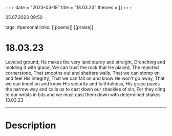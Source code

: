 +++
date = "2023-03-18"
title = "18.03.23"
themes = []
+++

05.07.2023 09:50

tags: #personal
links: [[poems]] [[praise]]

# 18.03.23
Leveled ground,
He makes the very land sturdy and straight,
Drenching and molding it with grace,
We can trust the rock that He placed,
The rejected cornerstone,
That smooths out and shatters walls,
That we can stomp on and feel His integrity,
That we can fall on and know He won't go away,
That we can kneel on and know His security and faithfulness,
His grace paves the narrow way and calls us to cast down our shackles of sin,
For they cling to our wrists in bits and we must cast them down with determined shakes.
18.03.23

---
# Description
